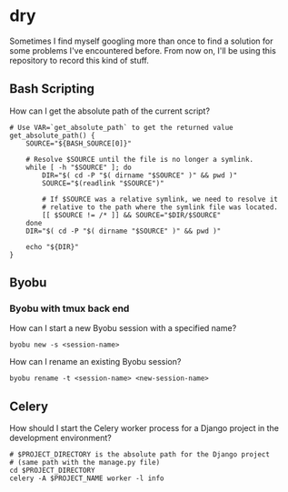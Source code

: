 # dry
Sometimes I find myself googling more than once to find a solution for some problems I've encountered before. From now on, I'll be using this repository to record this kind of stuff.

## Bash Scripting

How can I get the absolute path of the current script?
```shell
# Use VAR=`get_absolute_path` to get the returned value
get_absolute_path() {
    SOURCE="${BASH_SOURCE[0]}"

    # Resolve $SOURCE until the file is no longer a symlink.
    while [ -h "$SOURCE" ]; do
        DIR="$( cd -P "$( dirname "$SOURCE" )" && pwd )"
        SOURCE="$(readlink "$SOURCE")"

        # If $SOURCE was a relative symlink, we need to resolve it
        # relative to the path where the symlink file was located.
        [[ $SOURCE != /* ]] && SOURCE="$DIR/$SOURCE"
    done
    DIR="$( cd -P "$( dirname "$SOURCE" )" && pwd )"

    echo "${DIR}"
}
```

## Byobu

### Byobu with tmux back end

How can I start a new Byobu session with a specified name?
```shell
byobu new -s <session-name>
````

How can I rename an existing Byobu session?
```shell
byobu rename -t <session-name> <new-session-name>
```

## Celery

How should I start the Celery worker process for a Django project in the development environment?
```shell
# $PROJECT_DIRECTORY is the absolute path for the Django project
# (same path with the manage.py file)
cd $PROJECT_DIRECTORY
celery -A $PROJECT_NAME worker -l info
```
